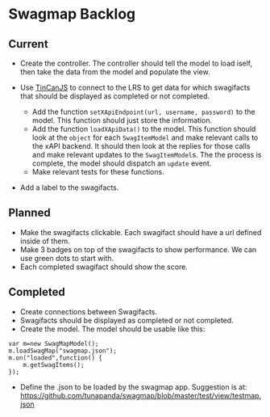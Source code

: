 Swagmap Backlog
===============

Current
-------

* Create the controller. The controller should tell the model to load iself, then take the data from the model
  and populate the view.
* Use [TinCanJS](https://github.com/RusticiSoftware/TinCanJS) to connect to the LRS to get data for which
  swagifacts that should be displayed as completed or not completed.

  * Add the function `setXApiEndpoint(url, username, password)` to the model. This function should just store 
    the information.
  * Add the function `loadXApiData()` to the model. This function should look at the `object` for each
    `SwagItemModel` and make relevant calls to the xAPI backend. It should then look at the replies for 
    those calls and make relevant updates to the `SwagItemModel`s. The the process is complete, the model
    should dispatch an `update` event.
  * Make relevant tests for these functions.

* Add a label to the swagifacts.

Planned
-------

* Make the swagifacts clickable. Each swagifact should have a url defined inside of them.
* Make 3 badges on top of the swagifacts to show performance. We can use green dots to start with.
* Each completed swagifact should show the score.

Completed
---------
* Create connections between Swagifacts.
* Swagifacts should be displayed as completed or not completed.
* Create the model. The model should be usable like this:
````
var m=new SwagMapModel();
m.loadSwagMap("swagmap.json");
m.on("loaded",function() {
    m.getSwagItems();
});
````
* Define the .json to be loaded by the swagmap app. Suggestion is at: https://github.com/tunapanda/swagmap/blob/master/test/view/testmap.json
